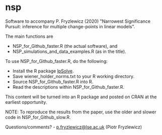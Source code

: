 # nsp
Software to accompany P. Fryzlewicz (2020) "Narrowest Significance Pursuit: inference for multiple change-points in linear models".

The main functions are
- NSP_for_Github_faster.R (the actual software), and
- NSP_simulations_and_data_examples.R (as in the title).

To use NSP_for_Github_faster.R, do the following:

- Install the R package [lpSolve](https://CRAN.R-project.org/package=lpSolve).
- Save wiener_holder_norms.txt to your R working directory.
- Source NSP_for_Github_faster.R into R.
- Read the descriptions within NSP_for_Github_faster.R.

This content will be turned into an R package and posted on CRAN at the earliest opportunity.

NOTE: To reproduce the results from the paper, use the older and slower code in NSP_for_Github_slow.R.

Questions/comments? - p.fryzlewicz@lse.ac.uk (Piotr Fryzlewicz)
